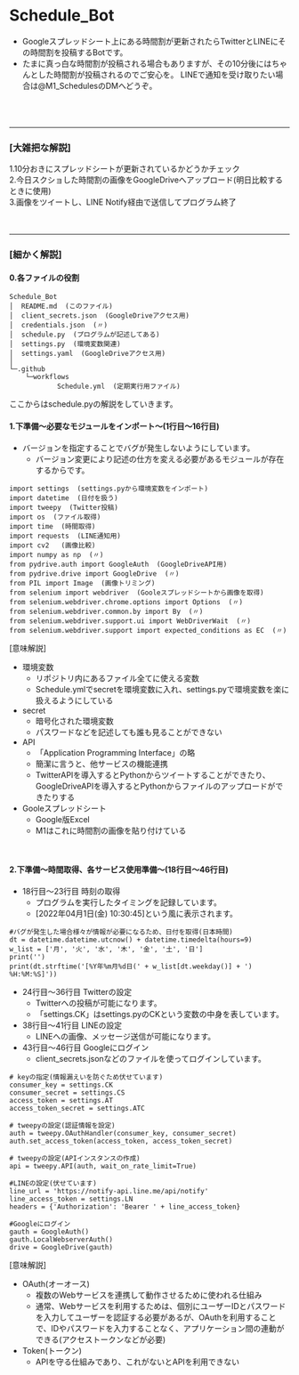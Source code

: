 # Schedule_Bot
- Googleスプレッドシート上にある時間割が更新されたらTwitterとLINEにその時間割を投稿するBotです。
- たまに真っ白な時間割が投稿される場合もありますが、その10分後にはちゃんとした時間割が投稿されるのでご安心を。
LINEで通知を受け取りたい場合は@M1_SchedulesのDMへどうぞ。<br><br><br><br>


--------------------------------------------------------------------------------------
### [大雑把な解説]
1.10分おきにスプレッドシートが更新されているかどうかチェック<br>
2.今日スクショした時間割の画像をGoogleDriveへアップロード(明日比較するときに使用)<br>
3.画像をツイートし、LINE Notify経由で送信してプログラム終了<br><br><br>

--------------------------------------------------------------------------------------
### [細かく解説]

#### 0.各ファイルの役割
```
Schedule_Bot
│  README.md  (このファイル)
│  client_secrets.json  (GoogleDriveアクセス用)
│  credentials.json  (〃)
│  schedule.py  (プログラムが記述してある)
│  settings.py  (環境変数関連)
│  settings.yaml  (GoogleDriveアクセス用)
│  
└─.github
    └─workflows
            Schedule.yml  (定期実行用ファイル)
```
ここからはschedule.pyの解説をしていきます。
<br>

#### 1.下準備～必要なモジュールをインポート～(1行目～16行目)
- バージョンを指定することでバグが発生しないようにしています。
  - バージョン変更により記述の仕方を変える必要があるモジュールが存在するからです。
```
import settings  (settings.pyから環境変数をインポート)
import datetime  (日付を扱う)
import tweepy  (Twitter投稿)
import os  (ファイル取得)
import time  (時間取得)
import requests  (LINE通知用)
import cv2   (画像比較)
import numpy as np  (〃)
from pydrive.auth import GoogleAuth  (GoogleDriveAPI用)
from pydrive.drive import GoogleDrive  (〃)
from PIL import Image  (画像トリミング)
from selenium import webdriver  (Gooleスプレッドシートから画像を取得)
from selenium.webdriver.chrome.options import Options  (〃)
from selenium.webdriver.common.by import By  (〃)
from selenium.webdriver.support.ui import WebDriverWait  (〃)
from selenium.webdriver.support import expected_conditions as EC  (〃)
```

[意味解説]
- 環境変数
  - リポジトリ内にあるファイル全てに使える変数
  - Schedule.ymlでsecretを環境変数に入れ、settings.pyで環境変数を楽に扱えるようにしている
- secret
  - 暗号化された環境変数
  - パスワードなどを記述しても誰も見ることができない
- API
  - 「Application Programming Interface」の略
  - 簡潔に言うと、他サービスの機能連携
   - TwitterAPIを導入するとPythonからツイートすることができたり、GoogleDriveAPIを導入するとPythonからファイルのアップロードができたりする
- Gooleスプレッドシート
  - Google版Excel
  - M1はこれに時間割の画像を貼り付けている
<br>

#### 2.下準備～時間取得、各サービス使用準備～(18行目～46行目)
- 18行目～23行目 時刻の取得
  - プログラムを実行したタイミングを記録しています。
  - [2022年04月1日(金) 10:30:45]という風に表示されます。

```
#バグが発生した場合様々が情報が必要になるため、日付を取得(日本時間)
dt = datetime.datetime.utcnow() + datetime.timedelta(hours=9)
w_list = ['月', '火', '水', '木', '金', '土', '日']
print('')
print(dt.strftime('[%Y年%m月%d日(' + w_list[dt.weekday()] + ') %H:%M:%S]'))
```

- 24行目～36行目 Twitterの設定
  - Twitterへの投稿が可能になります。
  - 「settings.CK」はsettings.pyのCKという変数の中身を表しています。
- 38行目～41行目 LINEの設定
  - LINEへの画像、メッセージ送信が可能になります。
- 43行目～46行目 Googleにログイン
  - client_secrets.jsonなどのファイルを使ってログインしています。
```
# keyの指定(情報漏えいを防ぐため伏せています)
consumer_key = settings.CK
consumer_secret = settings.CS
access_token = settings.AT
access_token_secret = settings.ATC

# tweepyの設定(認証情報を設定)
auth = tweepy.OAuthHandler(consumer_key, consumer_secret)
auth.set_access_token(access_token, access_token_secret)

# tweepyの設定(APIインスタンスの作成)
api = tweepy.API(auth, wait_on_rate_limit=True)

#LINEの設定(伏せています)
line_url = 'https://notify-api.line.me/api/notify'
line_access_token = settings.LN
headers = {'Authorization': 'Bearer ' + line_access_token}

#Googleにログイン
gauth = GoogleAuth()
gauth.LocalWebserverAuth()
drive = GoogleDrive(gauth)
```

[意味解説]
- OAuth(オーオース)
  - 複数のWebサービスを連携して動作させるために使われる仕組み 
  - 通常、Webサービスを利用するためは、個別にユーザーIDとパスワードを入力してユーザーを認証する必要があるが、OAuthを利用することで、IDやパスワードを入力することなく、アプリケーション間の連動ができる(アクセストークンなどが必要)
- Token(トークン)
  - APIを守る仕組みであり、これがないとAPIを利用できない
